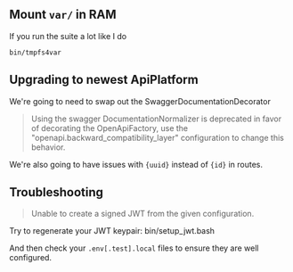 ## Mount `var/` in RAM

If you run the suite a lot like I do

    bin/tmpfs4var


## Upgrading to newest ApiPlatform

We're going to need to swap out the SwaggerDocumentationDecorator

> Using the swagger DocumentationNormalizer is deprecated in favor of decorating the OpenApiFactory, use the "openapi.backward_compatibility_layer" configuration to change this behavior.

We're also going to have issues with `{uuid}` instead of `{id}` in routes.


## Troubleshooting

> Unable to create a signed JWT from the given configuration.

Try to regenerate your JWT keypair:
    bin/setup_jwt.bash

And then check your `.env[.test].local` files to ensure they are well configured.
